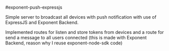 #exponent-push-expressjs

 Simple server to broadcast all devices with push notification with use of ExpressJS and Exponent Backend.

Implemented routes for listen and store tokens from devices and a route for send a message to all users connected (this is made with Exponent Backend, reason why I reuse exponent-node-sdk code)
